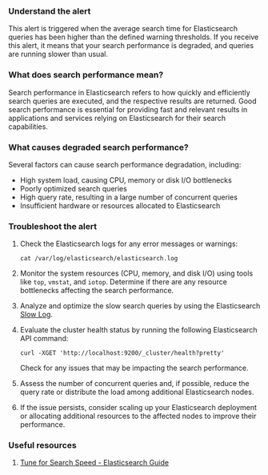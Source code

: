 ### Understand the alert

This alert is triggered when the average search time for Elasticsearch queries has been higher than the defined warning thresholds. If you receive this alert, it means that your search performance is degraded, and queries are running slower than usual.

### What does search performance mean?

Search performance in Elasticsearch refers to how quickly and efficiently search queries are executed, and the respective results are returned. Good search performance is essential for providing fast and relevant results in applications and services relying on Elasticsearch for their search capabilities.

### What causes degraded search performance?

Several factors can cause search performance degradation, including:

- High system load, causing CPU, memory or disk I/O bottlenecks
- Poorly optimized search queries
- High query rate, resulting in a large number of concurrent queries
- Insufficient hardware or resources allocated to Elasticsearch

### Troubleshoot the alert

1. Check the Elasticsearch logs for any error messages or warnings:
   
   ```
   cat /var/log/elasticsearch/elasticsearch.log
   ```

2. Monitor the system resources (CPU, memory, and disk I/O) using tools like `top`, `vmstat`, and `iotop`. Determine if there are any resource bottlenecks affecting the search performance.

3. Analyze and optimize the slow search queries by using the Elasticsearch [Slow Log](https://www.elastic.co/guide/en/elasticsearch/reference/current/index-modules-slowlog.html).

4. Evaluate the cluster health status by running the following Elasticsearch API command:

   ```
   curl -XGET 'http://localhost:9200/_cluster/health?pretty'
   ```

   Check for any issues that may be impacting the search performance.

5. Assess the number of concurrent queries and, if possible, reduce the query rate or distribute the load among additional Elasticsearch nodes.

6. If the issue persists, consider scaling up your Elasticsearch deployment or allocating additional resources to the affected nodes to improve their performance.

### Useful resources

1. [Tune for Search Speed - Elasticsearch Guide](https://www.elastic.co/guide/en/elasticsearch/reference/current/tune-for-search-speed.html)
